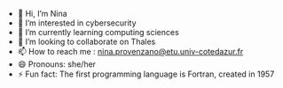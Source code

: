- 👋 Hi, I’m Nina
- 👀 I’m interested in cybersecurity
- 🌱 I’m currently learning computing sciences
- 💞️ I’m looking to collaborate on Thales
- 📫 How to reach me : nina.provenzano@etu.univ-cotedazur.fr
- 😄 Pronouns: she/her
- ⚡ Fun fact: The first programming language is Fortran, created in 1957

<!---
ninapvz/ninapvz is a ✨ special ✨ repository because its `README.md` (this file) appears on your GitHub profile.
You can click the Preview link to take a look at your changes.
--->
